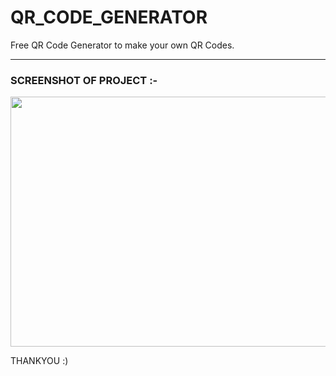 # QR_CODE_GENERATOR
 Free QR Code Generator to make your own QR Codes.
***
### SCREENSHOT OF PROJECT :-

<img src="https://user-images.githubusercontent.com/97823150/179828354-e4ad89ac-9019-4eb3-a1f7-65a5320c9045.png" width="700" height="400" />

THANKYOU :)
